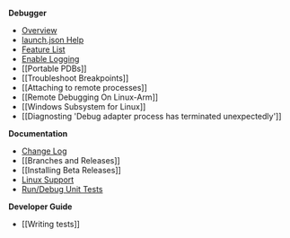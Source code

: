 **Debugger**

* [Overview](https://github.com/OmniSharp/omnisharp-vscode/blob/master/debugger.md)
* [launch.json Help](https://github.com/OmniSharp/omnisharp-vscode/blob/master/debugger-launchjson.md)
* [Feature List](https://github.com/OmniSharp/omnisharp-vscode/wiki/.NET-Core-debugging-feature-list)
* [Enable Logging](https://github.com/OmniSharp/omnisharp-vscode/wiki/Enabling-C%23-debugger-logging)
* [[Portable PDBs]]
* [[Troubleshoot Breakpoints]]
* [[Attaching to remote processes]]
* [[Remote Debugging On Linux-Arm]]
* [[Windows Subsystem for Linux]]
* [[Diagnosting 'Debug adapter process has terminated unexpectedly']]

**Documentation**

* [Change Log](https://github.com/OmniSharp/omnisharp-vscode/blob/master/CHANGELOG.md)
* [[Branches and Releases]]
* [[Installing Beta Releases]]
* [Linux Support](https://github.com/OmniSharp/omnisharp-vscode/wiki/C%23-Extension-support-for-new-Linux-Distros-with-.NET-Core)
* [Run/Debug Unit Tests](https://github.com/OmniSharp/omnisharp-vscode/wiki/How-to-run-and-debug-unit-tests)

**Developer Guide**

* [[Writing tests]]
